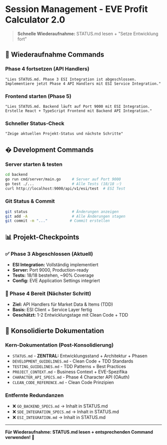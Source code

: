 # Session Management - EVE Profit Calculator 2.0

> **Schnelle Wiederaufnahme:** STATUS.md lesen + "Setze Entwicklung fort"

## 🔄 Wiederaufnahme Commands

### Phase 4 fortsetzen (API Handlers)
```
"Lies STATUS.md. Phase 3 ESI Integration ist abgeschlossen. 
Implementiere jetzt Phase 4 API Handlers mit ESI Service Integration."
```

### Frontend starten (Phase 5)
```
"Lies STATUS.md. Backend läuft auf Port 9000 mit ESI Integration. 
Erstelle React + TypeScript Frontend mit Backend API Integration."
```

### Schneller Status-Check
```
"Zeige aktuellen Projekt-Status und nächste Schritte"
```


## � Development Commands

### Server starten & testen
```bash
cd backend
go run cmd/server/main.go     # Server auf Port 9000
go test ./...                 # Alle Tests (18/18 ✅)
curl http://localhost:9000/api/v1/esi/test  # ESI Test
```

### Git Status & Commit
```bash
git status                    # Änderungen anzeigen
git add -A                    # Alle Änderungen stagen
git commit -m "..."          # Commit erstellen
```

## 📊 Projekt-Checkpoints

### ✅ Phase 3 Abgeschlossen (Aktuell)
- **ESI Integration:** Vollständig implementiert
- **Server:** Port 9000, Production-ready
- **Tests:** 18/18 bestehen, ~90% Coverage
- **Config:** EVE Application Settings integriert

### 🎯 Phase 4 Bereit (Nächster Schritt)
- **Ziel:** API Handlers für Market Data & Items (TDD)
- **Basis:** ESI Client + Service Layer fertig
- **Geschätzt:** 1-2 Entwicklungstage mit Clean Code + TDD

## 📁 Konsolidierte Dokumentation

### Kern-Dokumentation (Post-Konsolidierung)
- `STATUS.md` - **ZENTRAL:** Entwicklungsstand + Architektur + Phasen
- `DEVELOPMENT_GUIDELINES.md` - Clean Code + TDD Standards
- `TESTING_GUIDELINES.md` - TDD Patterns + Best Practices
- `PROJECT_CONTEXT.md` - Business Context + EVE-Spezifika
- `CHARACTER_API_SPECS.md` - Phase 4 Character API (OAuth)
- `CLEAN_CODE_REFERENCE.md` - Clean Code Prinzipien

### Entfernte Redundanzen
- ❌ `GO_BACKEND_SPECS.md` → Inhalt in STATUS.md
- ❌ `SDE_INTEGRATION_SPECS.md` → Inhalt in STATUS.md  
- ❌ `ESI_INTEGRATION.md` → Inhalt in STATUS.md

---

**Für Wiederaufnahme: STATUS.md lesen + entsprechenden Command verwenden! 🚀**
